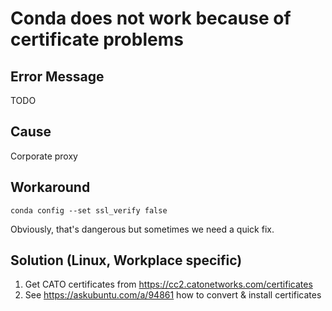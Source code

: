 # Conda does not work because of certificate problems

## Error Message
TODO

## Cause
Corporate proxy

## Workaround
```
conda config --set ssl_verify false
```
Obviously, that's dangerous but sometimes we need a quick fix.

## Solution (Linux, Workplace specific)
1. Get CATO certificates from https://cc2.catonetworks.com/certificates
2. See https://askubuntu.com/a/94861 how to convert & install certificates
